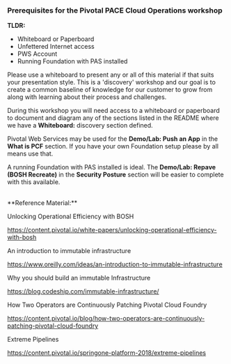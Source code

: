 ### Prerequisites for the Pivotal PACE Cloud Operations workshop

**TLDR:**

- Whiteboard or Paperboard
- Unfettered Internet access
- PWS Account
- Running Foundation with PAS installed

Please use a whiteboard to present any or all of this material if that suits your presentation style. This is a 'discovery' workshop and our goal is to create a common baseline of knowledge for our customer to grow from along with learning about their process and challenges.

During this workshop you will need access to a whiteboard or paperboard to document and diagram any of the sections listed in the README where we have a **Whiteboard:** discovery section defined.

Pivotal Web Services may be used for the **Demo/Lab: Push an App** in the **What is PCF** section. If you have your own Foundation setup please by all means use that.

A running Foundation with PAS installed is ideal. The **Demo/Lab: Repave (BOSH Recreate)** in the **Security Posture** section will be easier to complete with this available.

<br>
**Reference Material:**

Unlocking Operational Efficiency with BOSH

https://content.pivotal.io/white-papers/unlocking-operational-efficiency-with-bosh

An introduction to immutable infrastructure

https://www.oreilly.com/ideas/an-introduction-to-immutable-infrastructure

Why you should build an immutable Infrastructure

https://blog.codeship.com/immutable-infrastructure/

How Two Operators are Continuously Patching Pivotal Cloud Foundry

https://content.pivotal.io/blog/how-two-operators-are-continuously-patching-pivotal-cloud-foundry

Extreme Pipelines

https://content.pivotal.io/springone-platform-2018/extreme-pipelines
<br>
